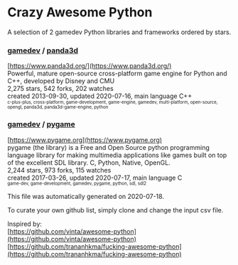 # Crazy Awesome Python
A selection of 2 gamedev Python libraries and frameworks ordered by stars.  


### [gamedev](categories/gamedev.md) / [panda3d](https://github.com/panda3d/panda3d)  
[https://www.panda3d.org/](https://www.panda3d.org/)  
Powerful, mature open-source cross-platform game engine for Python and C++, developed by Disney and CMU  
2,275 stars, 542 forks, 202 watches  
created 2013-09-30, updated 2020-07-16, main language C++  
<sub><sup>c-plus-plus, cross-platform, game-development, game-engine, gamedev, multi-platform, open-source, opengl, panda3d, panda3d-game-engine, python</sup></sub>


### [gamedev](categories/gamedev.md) / [pygame](https://github.com/pygame/pygame)  
[https://www.pygame.org](https://www.pygame.org)  
pygame (the library) is a Free and Open Source python programming language library for making multimedia applications like games built on top of the excellent SDL library. C, Python, Native, OpenGL.  
2,244 stars, 973 forks, 115 watches  
created 2017-03-26, updated 2020-07-17, main language C  
<sub><sup>game-dev, game-development, gamedev, pygame, python, sdl, sdl2</sup></sub>


This file was automatically generated on 2020-07-18.  

To curate your own github list, simply clone and change the input csv file.  

Inspired by:  
[https://github.com/vinta/awesome-python](https://github.com/vinta/awesome-python)  
[https://github.com/trananhkma/fucking-awesome-python](https://github.com/trananhkma/fucking-awesome-python)  